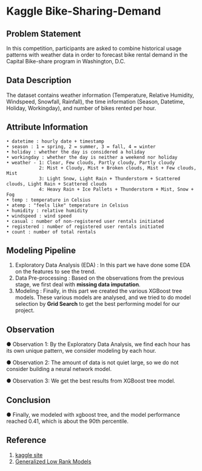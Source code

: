# Kaggle Bike-Sharing-Demand

## Problem Statement

In this competition, participants are asked to combine historical usage patterns with weather data in order to forecast bike rental demand in the Capital Bike-share program in Washington, D.C.

## Data Description

The dataset contains weather information (Temperature, Relative Humidity, Windspeed, Snowfall, Rainfall), the time information (Season, Datetime, Holiday, Workingday), and number of bikes rented per hour.

## Attribute Information

    • datetime : hourly date + timestamp
    • season : 1 = spring, 2 = summer, 3 = fall, 4 = winter 
    • holiday : whether the day is considered a holiday
    • workingday : whether the day is neither a weekend nor holiday
    • weather - 1: Clear, Few clouds, Partly cloudy, Partly cloudy
                2: Mist + Cloudy, Mist + Broken clouds, Mist + Few clouds, Mist
                3: Light Snow, Light Rain + Thunderstorm + Scattered clouds, Light Rain + Scattered clouds
                4: Heavy Rain + Ice Pallets + Thunderstorm + Mist, Snow + Fog
    • temp : temperature in Celsius
    • atemp : "feels like" temperature in Celsius
    • humidity : relative humidity
    • windspeed : wind speed
    • casual : number of non-registered user rentals initiated
    • registered : number of registered user rentals initiated
    • count : number of total rentals

## Modeling Pipeline

1. Exploratory Data Analysis (EDA) : In this part we have done some  EDA on the features to see the trend. 
2. Data Pre-processing : Based on the observations from the previous stage, we first deal with **missing data imputation**.
3. Modeling : Finally, in this part we created the various XGBoost tree models.  These various models are analysed, and we tried to do model selection by **Grid Search** to get the best performing model for our project.

## Observation

● Observation 1: By the Exploratory Data Analysis, we find each hour has its own unique pattern, we consider modeling by each hour.

● Observation 2: The amount of data is not quiet large, so we do not consider building a neural network model.

● Observation 3: We get the best results from XGBoost tree model.

## Conclusion

● Finally, we modeled with xgboost tree, and the model performance reached 0.41, which is about the 90th percentile.

## Reference
1. [kaggle site](https://www.kaggle.com/competitions/bike-sharing-demand/overview)
2. [Generalized Low Rank Models](https://web.stanford.edu/~boyd/papers/pdf/glrm.pdf)

